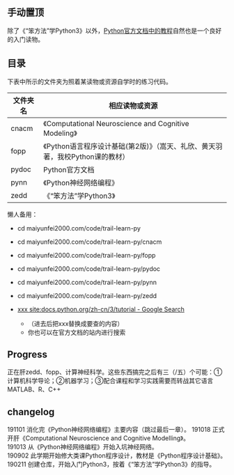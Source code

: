 ## 手动置顶

除了《“笨方法”学Python3》以外，[Python官方文档中的教程](https://docs.python.org/zh-cn/3/index.html)自然也是一个良好的入门读物。

## 目录

下表中所示的文件夹为照着某读物或资源自学时的练习代码。

| 文件夹名 | 相应读物或资源 |
| --- | --- |
| cnacm | 《Computational Neuroscience and Cognitive Modeling》 |
| fopp | 《Python语言程序设计基础(第2版)》（嵩天、礼欣、黄天羽著，我校Python课的教材）|
| pydoc | Python官方文档 |
| pynn | 《Python神经网络编程》 |
| zedd | 《“笨方法”学Python3》 |

懒人备用：

- cd maiyunfei2000.com/code/trail-learn-py
- cd maiyunfei2000.com/code/trail-learn-py/cnacm
- cd maiyunfei2000.com/code/trail-learn-py/fopp
- cd maiyunfei2000.com/code/trail-learn-py/pydoc
- cd maiyunfei2000.com/code/trail-learn-py/pynn
- cd maiyunfei2000.com/code/trail-learn-py/zedd

- [xxx site:docs.python.org/zh-cn/3/tutorial - Google Search](https://www.google.com/search?ei=QsrTXPOaNtSpoASYgZroAQ&q=xxx+site%3Adocs.python.org%2Fzh-cn%2F3%2Ftutorial&oq=xxx+site%3Adocs.python.org%2Fzh-cn%2F3%2Ftutorial&gs_l=psy-ab.3...552790.553308..553521...0.0..0.69.237.4......0....1..gws-wiz.......0i71.Jf0q98hI5_4)
	- （进去后把xxx替换成要查的内容）
	- 你也可以在官方文档的站内进行搜索

## Progress

正在肝zedd、fopp、计算神经科学。这些东西搞完之后有三（/五）个可能：①计算机科学导论；②机器学习；③配合课程和学习实践需要而转战其它语言MATLAB、R、C++

## changelog

191101 消化完《Python神经网络编程》主要内容（跳过最后一章）。
191018 正式开肝《Computational Neuroscience and Cognitive Modelling》。  
191013 从《Python神经网络编程》开始入坑神经网络。  
190902 此学期开始修大类课Python程序设计，教材是《Python程序设计基础》。  
190211 创建仓库，开始入门Python3，按着《“笨方法”学Python3》的指导。  

